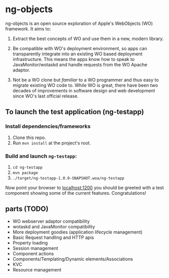 # ng-objects

ng-objects is an open source exploration of Apple's WebObjects (WO) framework. It aims to:

1. Extract the best concepts of WO and use them in a new, modern library.

2. Be compatible with WO's deployment environment, so apps can transparently integrate into an existing WO based deployment infrastructure. This means the apps know how to speak to JavaMonitor/wotaskd and handle requests from the WO Apache adaptor.

3. Not be a WO clone but _familiar_ to a WO programmer and thus easy to migrate existing WO code to. While WO is great, there have been two decades of improvements in software design and web development since WO's last official release.

## To launch the test application (ng-testapp)

### Install dependencies/frameworks

1. Clone this repo.
2. Run `mvn install` at the project's root.

### Build and launch `ng-testapp`:
1. `cd ng-testapp`
2. `mvn package`
3. `./target/ng-testapp-1.0.0-SNAPSHOT.woa/ng-testapp`

Now point your browser to [localhost:1200](http://localhost:1200/) you should be greeted with a test component showing some of the current features. Congratulations!

## parts (TODO)

* WO webserver adaptor compatibility
* wotaskd and JavaMonitor compatibility
* More deployment goodies (application lifecycle management)
* Basic Request handling and HTTP apis
* Property loading
* Session management
* Component actions
* Components/Templating/Dynamic elements/Associations
* KVC
* Resource management